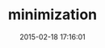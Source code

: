 ---
layout: post
title:  "minimization"
repo:   "clbustos/minimization"
date:   2015-02-18 17:16:01
gemurl: http://github.com/clbustos/minimization
---